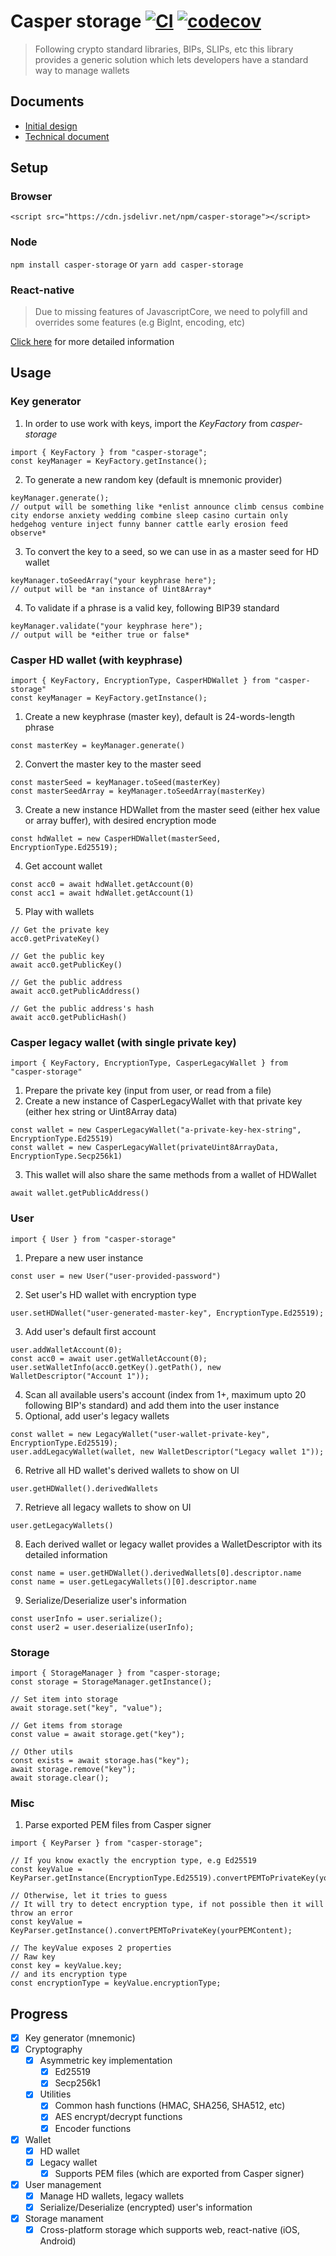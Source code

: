 # Casper storage [![CI](https://github.com/CasperDash/casper-storage/actions/workflows/ci-master.yml/badge.svg?branch=master)](https://github.com/CasperDash/casper-storage/actions/workflows/ci-master.yml) [![codecov](https://codecov.io/gh/CasperDash/casper-storage/branch/master/graph/badge.svg?token=9B1WI1WXGE)](https://codecov.io/gh/CasperDash/casper-storage)
> Following crypto standard libraries, BIPs, SLIPs, etc this library provides a generic solution which lets developers have a standard way to manage wallets

## Documents
- [Initial design](https://github.com/CasperDash/casper-storage/blob/master/document/01-casper-storage-design.md)
- [Technical document](https://casperdash.github.io/casper-storage/)

## Setup

### Browser
`<script src="https://cdn.jsdelivr.net/npm/casper-storage"></script>`

### Node
`npm install casper-storage` or `yarn add casper-storage`

### React-native
> Due to missing features of JavascriptCore, we need to polyfill and overrides some features (e.g BigInt, encoding, etc)

[Click here](https://github.com/CasperDash/casper-storage/blob/master/supports/react-native/README.md) for more detailed information

## Usage

### Key generator
1. In order to use work with keys, import the *KeyFactory* from *casper-storage*
```
import { KeyFactory } from "casper-storage";
const keyManager = KeyFactory.getInstance();
```
2. To generate a new random key (default is mnemonic provider)
```
keyManager.generate();
// output will be something like *enlist announce climb census combine city endorse anxiety wedding combine sleep casino curtain only hedgehog venture inject funny banner cattle early erosion feed observe*
```
3. To convert the key to a seed, so we can use in as a master seed for HD wallet
```
keyManager.toSeedArray("your keyphrase here");
// output will be *an instance of Uint8Array*
```
4. To validate if a phrase is a valid key, following BIP39 standard
```
keyManager.validate("your keyphrase here");
// output will be *either true or false*
```

### Casper HD wallet (with keyphrase)
```
import { KeyFactory, EncryptionType, CasperHDWallet } from "casper-storage"
const keyManager = KeyFactory.getInstance();
```
1. Create a new keyphrase (master key), default is 24-words-length phrase
```
const masterKey = keyManager.generate()
```
2. Convert the master key to the master seed
```
const masterSeed = keyManager.toSeed(masterKey)
const masterSeedArray = keyManager.toSeedArray(masterKey)
```
3. Create a new instance HDWallet from the master seed (either hex value or array buffer), with desired encryption mode
```
const hdWallet = new CasperHDWallet(masterSeed, EncryptionType.Ed25519);
```
4. Get account wallet
```
const acc0 = await hdWallet.getAccount(0)
const acc1 = await hdWallet.getAccount(1)
```
5. Play with wallets
```
// Get the private key
acc0.getPrivateKey()

// Get the public key
await acc0.getPublicKey()

// Get the public address
await acc0.getPublicAddress()

// Get the public address's hash
await acc0.getPublicHash()
```

### Casper legacy wallet (with single private key)
```
import { KeyFactory, EncryptionType, CasperLegacyWallet } from "casper-storage"
```
1. Prepare the private key (input from user, or read from a file)
2. Create a new instance of CasperLegacyWallet with that private key (either hex string or Uint8Array data)
```
const wallet = new CasperLegacyWallet("a-private-key-hex-string", EncryptionType.Ed25519)
const wallet = new CasperLegacyWallet(privateUint8ArrayData, EncryptionType.Secp256k1)
```
3. This wallet will also share the same methods from a wallet of HDWallet
```
await wallet.getPublicAddress()
```

### User
```
import { User } from "casper-storage"
```
1. Prepare a new user instance
```
const user = new User("user-provided-password")
```
2. Set user's HD wallet with encryption type
```
user.setHDWallet("user-generated-master-key", EncryptionType.Ed25519);
```
3. Add user's default first account
```
user.addWalletAccount(0);
const acc0 = await user.getWalletAccount(0);
user.setWalletInfo(acc0.getKey().getPath(), new WalletDescriptor("Account 1"));
```
4. Scan all available users's account (index from 1+, maximum upto 20 following BIP's standard) and add them into the user instance
5. Optional, add user's legacy wallets
```
const wallet = new LegacyWallet("user-wallet-private-key", EncryptionType.Ed25519);
user.addLegacyWallet(wallet, new WalletDescriptor("Legacy wallet 1"));
```
6. Retrive all HD wallet's derived wallets to show on UI
```
user.getHDWallet().derivedWallets
```
7. Retrieve all legacy wallets to show on UI
```
user.getLegacyWallets()
```
8. Each derived wallet or legacy wallet provides a WalletDescriptor with its detailed information
```
const name = user.getHDWallet().derivedWallets[0].descriptor.name
const name = user.getLegacyWallets()[0].descriptor.name
```
9. Serialize/Deserialize user's information
```
const userInfo = user.serialize();
const user2 = user.deserialize(userInfo);
```

### Storage
```
import { StorageManager } from "casper-storage;
const storage = StorageManager.getInstance();

// Set item into storage
await storage.set("key", "value");

// Get items from storage
const value = await storage.get("key");

// Other utils
const exists = await storage.has("key");
await storage.remove("key");
await storage.clear();
```

### Misc
1. Parse exported PEM files from Casper signer
```
import { KeyParser } from "casper-storage";

// If you know exactly the encryption type, e.g Ed25519
const keyValue = KeyParser.getInstance(EncryptionType.Ed25519).convertPEMToPrivateKey(yourPEMContent);

// Otherwise, let it tries to guess
// It will try to detect encryption type, if not possible then it will throw an error
const keyValue = KeyParser.getInstance().convertPEMToPrivateKey(yourPEMContent);

// The keyValue exposes 2 properties
// Raw key
const key = keyValue.key;
// and its encryption type
const encryptionType = keyValue.encryptionType;

```

## Progress
- [x] Key generator (mnemonic)
- [x] Cryptography
  - [x] Asymmetric key implementation
    - [x] Ed25519
    - [x] Secp256k1
  - [x] Utilities
    - [x] Common hash functions (HMAC, SHA256, SHA512, etc)
    - [x] AES encrypt/decrypt functions
    - [x] Encoder functions
- [x] Wallet
  - [x] HD wallet
  - [x] Legacy wallet
    - [x] Supports PEM files (which are exported from Casper signer)
- [x] User management
  - [x] Manage HD wallets, legacy wallets
  - [x] Serialize/Deserialize (encrypted) user's information
- [x] Storage manament
  - [x] Cross-platform storage which supports web, react-native (iOS, Android)
